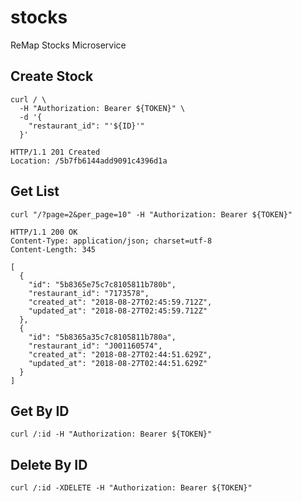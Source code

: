 # stocks

ReMap Stocks Microservice

## Create Stock

```http
curl / \
  -H "Authorization: Bearer ${TOKEN}" \
  -d '{
    "restaurant_id": "'${ID}'"
  }'

HTTP/1.1 201 Created
Location: /5b7fb6144add9091c4396d1a
```

## Get List

```http
curl "/?page=2&per_page=10" -H "Authorization: Bearer ${TOKEN}"

HTTP/1.1 200 OK
Content-Type: application/json; charset=utf-8
Content-Length: 345

[
  {
    "id": "5b8365e75c7c8105811b780b",
    "restaurant_id": "7173578",
    "created_at": "2018-08-27T02:45:59.712Z",
    "updated_at": "2018-08-27T02:45:59.712Z"
  },
  {
    "id": "5b8365a35c7c8105811b780a",
    "restaurant_id": "J001160574",
    "created_at": "2018-08-27T02:44:51.629Z",
    "updated_at": "2018-08-27T02:44:51.629Z"
  }
]
```

## Get By ID

```http
curl /:id -H "Authorization: Bearer ${TOKEN}"
```

## Delete By ID

```http
curl /:id -XDELETE -H "Authorization: Bearer ${TOKEN}"
```
